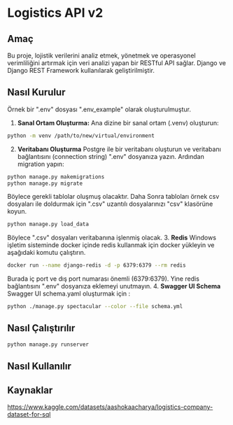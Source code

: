 # Logistics API v2

## Amaç
Bu proje, lojistik verilerini analiz etmek, yönetmek ve operasyonel verimliliğini artırmak için veri analizi yapan bir RESTful API sağlar. Django ve Django REST Framework kullanılarak geliştirilmiştir.

## Nasıl Kurulur
Örnek bir ".env" dosyası ".env_example" olarak oluşturulmuştur.
1. **Sanal Ortam Oluşturma:**
Ana dizine bir sanal ortam (.venv) oluşturun:
```bash
python -m venv /path/to/new/virtual/environment
```
2. **Veritabanı Oluşturma**
Postgre ile bir veritabanı oluşturun ve veritabanı bağlantısını (connection string) ".env" dosyanıza yazın. Ardından migration yapın:
```bash
python manage.py makemigrations
python manage.py migrate
```
Böylece gerekli tablolar oluşmuş olacaktır. 
Daha Sonra tabloları örnek csv dosyaları ile doldurmak için ".csv" uzantılı dosyalarınızı "csv" klasörüne koyun.
```bash
python manage.py load_data
```
Böylece ".csv" dosyaları veritabanına işlenmiş olacak.
3. **Redis**
Windows işletim sisteminde docker içinde redis kullanmak için docker yükleyin ve aşağıdaki komutu çalıştırın.
``` bash
docker run --name django-redis -d -p 6379:6379 --rm redis
```
Burada iç port ve dış port numarası önemli (6379:6379). Yine redis bağlantısını ".env" dosyanıza eklemeyi unutmayın.
4. **Swagger UI Schema**
Swagger UI schema.yaml oluşturmak için :
```bash
python ./manage.py spectacular --color --file schema.yml
```

## Nasıl Çalıştırılır

```bash
python manage.py runserver
```
## Nasıl Kullanılır

## Kaynaklar
https://www.kaggle.com/datasets/aashokaacharya/logistics-company-dataset-for-sql